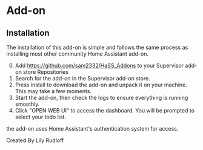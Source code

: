 #  Add-on
## Installation

The installation of this add-on is simple and follows the same process as installing most other community Home Assistant add-on.

0. Add https://github.com/sam2332/HaSS_Addons to your Supervisor add-on store Repositories
1. Search for the add-on in the Supervisor add-on store.
2. Press install to download the add-on and unpack it on your machine. This may take a few moments.
4. Start the add-on, then check the logs to ensure everything is running smoothly.
5. Click "OPEN WEB UI" to access the dashboard. You will be prompted to select your todo list.

the add-on uses Home Assistant's authentication system for access.


Created By Lily Rudloff